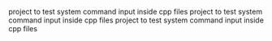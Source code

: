 project to test system command input inside cpp files
project to test system command input inside cpp files
project to test system command input inside cpp files
